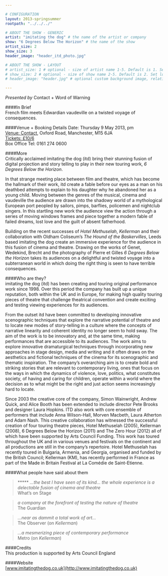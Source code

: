 ```yaml
---

# CONFIGURATION
layout: 2013-springsummer
rootpath: "../../../"

# ABOUT THE SHOW - GENERIC
artist: "imitating the dog" # the name of the artist or company
show: "6 Degrees Below The Horizon" # the name of the show
artist_size: 2
show_size: 3
header_image: "header_itd_photo.jpg"

# ABOUT THE SHOW - LAYOUT
# artist_size: 1 # optional - size of artist name 1-5. Default is 1. Set longer names to lower values
# show_size: 2 # optional - size of show name 2-5. Default is 2. Set longer names to lower values
# header_image: "header.jpg" # optional custom background image, relative to current page

---
```

*Presented by* Contact + Word of Warning     

####In Brief    
French film meets Edwardian vaudeville on a twisted voyage of consequences.    

####Venue + Booking Details
Date: Thursday 9 May 2013, pm   
[Venue: Contact](http://contactmcr.com/visit/getting-here/), Oxford Road, Manchester, M15 6JA    
[Tickets: £10/6](http://contactmcr.com/whats-on/1207-imitating-the-dog-6-degrees-below-the-horizon/)   
Box Office Tel: 0161 274 0600  

####More    
Critically acclaimed imitating the dog (itd) bring their stunning fusion of digitalprojection and story telling to play in their new touring work, *6 Degrees Below the Horizon*.    

In that strange meeting place between film and theatre, which has become the hallmark of their work, itd create a fable before our eyes as a man on his deathbed attempts to explain to his daughter why he abandoned her as a young child. Moving between the genres of the musical, cinema and vaudeville the audience are drawn into the shadowy world of a mythological European port peopled by sailors, pimps, barflies, policemen and nightclub singers. In this startling new work the audience view the action through a series of moving windows frames and piece together a modern fable of failed dreams, lost love and the guilt of absent fatherhood.    

Building on the recent successes of *Hotel Methuselah*, *Kellerman* and theircollaboration with Oldham Coliseum’s *The Hound of the Baskervilles*, Leeds basedimitating the dog create an immersive experience for the audience in this fusion of cinema and theatre. Drawing on the works of Genet, Wedekind, Brecht and the photography of Pierre et Gilles *6 Degrees Below the Horizon* takes its audiences on a delightful and twisted voyage into a subterranean world in which doing the right thing is seen to have terrible consequences.    

####Who are they?   
imitating the dog (itd) has been creating and touring original performance work since 1998. Over this period the company has built up a unique reputation, both within the UK and in Europe, for making high quality touring pieces of theatre that challenge theatrical convention and create exciting and testing viewing experiences for its audiences.    

From the outset itd have been committed to developing innovative scenographic techniques that explore the narrative potential of theatre and to locate new modes of story-telling in a culture where the concepts of narrative linearity and coherent identity no longer seem to hold sway. The aim of the work is to be innovatory and, at the same time, making performances that are accessible to its audiences. The work aims to explore innovative dramaturgical techniques through incorporating new approaches in stage design, media and writing and it often draws on the aesthetics and fictional techniques of the cinema for its scenographic and thematic inspiration. The company’s overarching aim is to create bold and striking stories that are relevant to contemporary living, ones that focus on the ways in which the dynamics of violence, love, politics, what constitutes society, of having and caring for children, operate within a world where the decision as to what might be the right and just action seems increasingly hard to locate.    

Since 2003 the creative core of the company, Simon Wainwright, Andrew Quick, and Alice Booth has been extended to include director Pete Brooks and designer Laura Hopkins. ITD also work with core ensemble of performers that include Anna Wilson-Hall, Morven Macbeth, Laura Atherton and Adam Nash. This creative collaboration has witnessed the successful creation of four touring theatre pieces, Hotel Methuselah (2005), Kellerman (2008), 6 Degrees Below the Horizon (2011) and The Zero Hour (2012) all of which have been supported by Arts Council Funding. This work has toured throughout the UK and in various venues and festivals on the continent and all productions are still in the company’s repertoire. Hotel Methuselah has recently toured in Bulgaria, Armenia, and Georgia, organised and funded by the British Council; Kellerman (KM), has recently performed in France as part of the Made in Britain Festival at La Comédie de Saint-Etienne.    
####What people have said about them    
>\*\*\*\*\* *...the best I have seen of its kind… the whole experience is a delectable fusion of cinema and theatre*<br>What’s on Stage    
    
>*a company at the forefront of testing the nature of theatre*<br> The Guardian    
>*…near as dammit a total work of art…*<br>The Observer (on *Kellerman*)    
>*…a mesmerizing piece of contemporary performance*<br>Metro (on *Kellerman*)     

####Credits         
This production is supported by Arts Council England    
    
####Website    
[www.imitatingthedog.co.uk](http://www.imitatingthedog.co.uk)     
  
